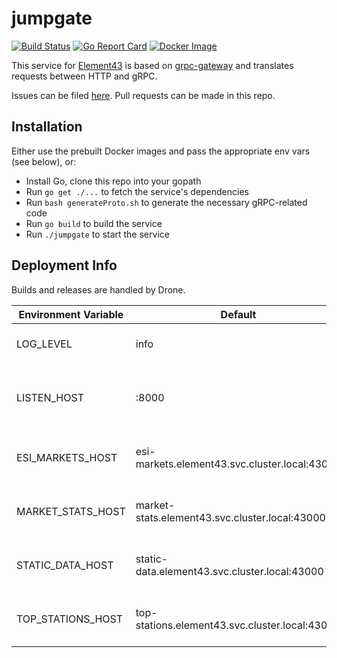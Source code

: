 # jumpgate
[![Build Status](https://drone.element-43.com/api/badges/EVE-Tools/jumpgate/status.svg)](https://drone.element-43.com/EVE-Tools/jumpgate) [![Go Report Card](https://goreportcard.com/badge/github.com/EVE-Tools/jumpgate)](https://goreportcard.com/report/github.com/EVE-Tools/jumpgate) [![Docker Image](https://images.microbadger.com/badges/image/evetools/jumpgate.svg)](https://microbadger.com/images/evetools/jumpgate)

This service for [Element43](https://element-43.com) is based on [grpc-gateway](https://github.com/grpc-ecosystem/grpc-gateway) and translates requests between HTTP and gRPC.

Issues can be filed [here](https://github.com/EVE-Tools/element43). Pull requests can be made in this repo.

## Installation
Either use the prebuilt Docker images and pass the appropriate env vars (see below), or:

* Install Go, clone this repo into your gopath
* Run `go get ./...` to fetch the service's dependencies
* Run `bash generateProto.sh` to generate the necessary gRPC-related code
* Run `go build` to build the service
* Run `./jumpgate` to start the service

## Deployment Info
Builds and releases are handled by Drone.

Environment Variable | Default | Description
--- | --- | ---
LOG_LEVEL | info | The service's log level
LISTEN_HOST | :8000 | The host/port jumpgate will listen on
ESI_MARKETS_HOST | esi-markets.element43.svc.cluster.local:43000 | Location of the ESI markets service
MARKET_STATS_HOST | market-stats.element43.svc.cluster.local:43000 | Location of the market statistics service
STATIC_DATA_HOST | static-data.element43.svc.cluster.local:43000 | Location of the static data service
TOP_STATIONS_HOST | top-stations.element43.svc.cluster.local:43000 | Location of the top stations service